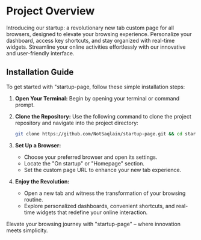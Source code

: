 # Project Overview

Introducing our startup: a revolutionary new tab custom page for all browsers, designed to elevate your browsing experience. Personalize your dashboard, access key shortcuts, and stay organized with real-time widgets. Streamline your online activities effortlessly with our innovative and user-friendly interface.

## Installation Guide

To get started with "startup-page, follow these simple installation steps:

1. **Open Your Terminal:**
   Begin by opening your terminal or command prompt.

2. **Clone the Repository:**
   Use the following command to clone the project repository and navigate into the project directory:

   ```sh
   git clone https://github.com/NotSaqlain/startup-page.git && cd startup-page
   ```

3.  **Set Up a Browser:**
    
    - Choose your preferred browser and open its settings.
    - Locate the "On startup" or "Homepage" section.
    - Set the custom page URL to enhance your new tab experience.

4.  **Enjoy the Revolution:**
    
    - Open a new tab and witness the transformation of your browsing routine.
    - Explore personalized dashboards, convenient shortcuts, and real-time widgets that redefine your online interaction.

Elevate your browsing journey with "startup-page" – where innovation meets simplicity.

